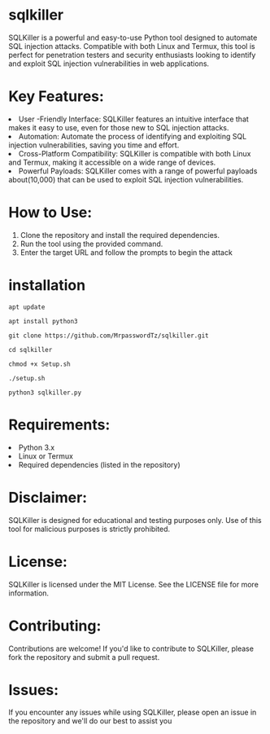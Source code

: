# sqlkiller
SQLKiller is a powerful and easy-to-use Python tool designed to automate SQL injection attacks. Compatible with both Linux and Termux, this tool is perfect for penetration testers and security enthusiasts looking to identify and exploit SQL injection vulnerabilities in web applications.

# Key Features:

<li>User -Friendly Interface: SQLKiller features an intuitive interface that makes it easy to use, even for those new to SQL injection attacks.</li>

<li>Automation: Automate the process of identifying and exploiting SQL injection vulnerabilities, saving you time and effort.</li>

<li>Cross-Platform Compatibility: SQLKiller is compatible with both Linux and Termux, making it accessible on a wide range of devices.</li>

<li>Powerful Payloads: SQLKiller comes with a range of powerful payloads about(10,000) that can be used to exploit SQL injection vulnerabilities.</li>

# How to Use:
<ol>
<li>Clone the repository and install the required dependencies.</li>

<li>Run the tool using the provided command.</li>

<li>Enter the target URL and follow the prompts to begin the attack</li>
</ol>

# installation
```
apt update

apt install python3

git clone https://github.com/MrpasswordTz/sqlkiller.git

cd sqlkiller

chmod +x Setup.sh

./setup.sh

python3 sqlkiller.py
```

# Requirements:

<li>Python 3.x</li>
<li>Linux or Termux</li>
<li>Required dependencies (listed in the repository)</li>

# Disclaimer:

SQLKiller is designed for educational and testing purposes only. Use of this tool for malicious purposes is strictly prohibited.

# License:

SQLKiller is licensed under the MIT License. See the LICENSE file for more information.

# Contributing:

Contributions are welcome! If you'd like to contribute to SQLKiller, please fork the repository and submit a pull request.

# Issues:

If you encounter any issues while using SQLKiller, please open an issue in the repository and we'll do our best to assist you
